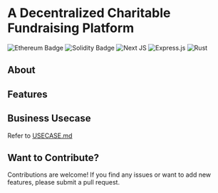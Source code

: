 # A Decentralized Charitable Fundraising Platform

![Ethereum Badge](https://img.shields.io/badge/Ethereum-3C3C3D?logo=ethereum&logoColor=fff&style=for-the-badge)
![Solidity Badge](https://img.shields.io/badge/Solidity-e6e6e6?style=for-the-badge&logo=solidity&logoColor=black)
![Next JS](https://img.shields.io/badge/Next-black?style=for-the-badge&logo=next.js&logoColor=white)
![Express.js](https://img.shields.io/badge/express.js-%23404d59.svg?style=for-the-badge&logo=express&logoColor=%2361DAFB)
![Rust](https://img.shields.io/badge/Rust-000000?style=for-the-badge&logo=rust&logoColor=white)

## About

## Features

## Business Usecase
Refer to [USECASE.md](https://url.com)

## Want to Contribute? 
Contributions are welcome! If you find any issues or want to add new features, please submit a pull request.
